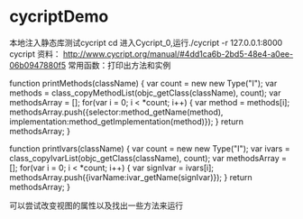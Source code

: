 # cycriptDemo
本地注入静态库测试cycript
cd 进入Cycript_0,运行./cycript -r 127.0.0.1:8000
cycript 资料：
http://www.cycript.org/manual/#4dd1ca6b-2bd5-48e4-a0ee-06b0947880f5
常用函数：打印出方法和实例

function printMethods(className) {
var count = new new Type("I");
var methods =      class_copyMethodList(objc_getClass(className), count);
var methodsArray = [];
for(var i = 0; i < *count; i++) {
var method = methods[i];
methodsArray.push({selector:method_getName(method), implementation:method_getImplementation(method)});
}
return methodsArray;
}

function printIvars(className) {
var count = new new Type("I");
var ivars =      class_copyIvarList(objc_getClass(className), count);
var methodsArray = [];
for(var i = 0; i < *count; i++) {
var signIvar = ivars[i];
methodsArray.push({ivarName:ivar_getName(signIvar)});
}
return methodsArray;
}

可以尝试改变视图的属性以及找出一些方法来运行